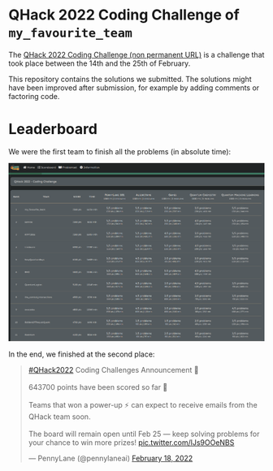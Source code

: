 # QHack 2022 Coding Challenge of `my_favourite_team`

The [QHack 2022 Coding Challenge (non permanent URL)](https://challenge.qhack.ai) is a challenge that took place between the 14th and the 25th of February.

This repository contains the solutions we submitted. The solutions might have been improved after submission, for example by adding comments or factoring code.

# Leaderboard

We were the first team to finish all the problems (in absolute time):

![Screen capture of the leaderboard](images/first_team_absolute_time.png)

In the end, we finished at the second place:

<blockquote class="twitter-tweet"><p lang="en" dir="ltr"><a href="https://twitter.com/hashtag/QHack2022?src=hash&amp;ref_src=twsrc%5Etfw">#QHack2022</a> Coding Challenges Announcement 📣 <br><br>643700 points have been scored so far 🤯 <br><br>Teams that won a power-up ⚡ can expect to receive emails from the QHack team soon.<br><br>The board will remain open until Feb 25 — keep solving problems for your chance to win more prizes! <a href="https://t.co/lJs9OOeNBS">pic.twitter.com/lJs9OOeNBS</a></p>&mdash; PennyLane (@pennylaneai) <a href="https://twitter.com/pennylaneai/status/1494802309947219977?ref_src=twsrc%5Etfw">February 18, 2022</a></blockquote> 
<script async src="https://platform.twitter.com/widgets.js" charset="utf-8"></script>
